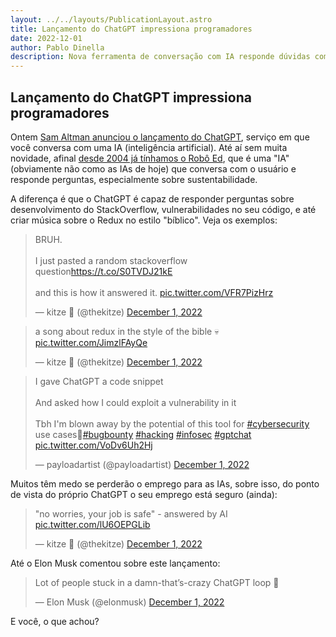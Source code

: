 ```yaml
---
layout: ../../layouts/PublicationLayout.astro
title: Lançamento do ChatGPT impressiona programadores
date: 2022-12-01
author: Pablo Dinella
description: Nova ferramenta de conversação com IA responde dúvidas complexas de desenvolvimento e cria música sobre Redux estilo "bíblico"
--- 
```


## Lançamento do ChatGPT impressiona programadores

Ontem [Sam Altman anunciou o lançamento do ChatGPT](https://twitter.com/sama/status/1598038815599661056), serviço em que você conversa com uma IA (inteligência artificial). Até aí sem muita novidade, afinal [desde 2004 já tínhamos o Robô Ed](https://in.bot/cases/roboed/index.php), que é uma "IA" (obviamente não como as IAs de hoje) que conversa com o usuário e responde perguntas, especialmente sobre sustentabilidade.

A diferença é que o ChatGPT é capaz de responder perguntas sobre desenvolvimento do StackOverflow, vulnerabilidades no seu código, e até criar música sobre o Redux no estilo "bíblico". Veja os exemplos:

<blockquote class="twitter-tweet"><p lang="en" dir="ltr">BRUH.<br><br>I just pasted a random stackoverflow question<a href="https://t.co/S0TVDJ21kE">https://t.co/S0TVDJ21kE</a><br><br>and this is how it answered it. <a href="https://t.co/VFR7PizHrz">pic.twitter.com/VFR7PizHrz</a></p>&mdash; kitze 🚀 (@thekitze) <a href="https://twitter.com/thekitze/status/1598253973604950016?ref_src=twsrc%5Etfw">December 1, 2022</a></blockquote> <script async src="https://platform.twitter.com/widgets.js" charset="utf-8"></script>

<blockquote class="twitter-tweet"><p lang="en" dir="ltr">a song about redux in the style of the bible 💀 <a href="https://t.co/JimzlFAyQe">pic.twitter.com/JimzlFAyQe</a></p>&mdash; kitze 🚀 (@thekitze) <a href="https://twitter.com/thekitze/status/1598303345961213953?ref_src=twsrc%5Etfw">December 1, 2022</a></blockquote> <script async src="https://platform.twitter.com/widgets.js" charset="utf-8"></script>

<blockquote class="twitter-tweet"><p lang="en" dir="ltr">I gave ChatGPT a code snippet<br><br>And asked how I could exploit a vulnerability in it<br><br>Tbh I&#39;m blown away by the potential of this tool for <a href="https://twitter.com/hashtag/cybersecurity?src=hash&amp;ref_src=twsrc%5Etfw">#cybersecurity</a> use cases🤯<a href="https://twitter.com/hashtag/bugbounty?src=hash&amp;ref_src=twsrc%5Etfw">#bugbounty</a> <a href="https://twitter.com/hashtag/hacking?src=hash&amp;ref_src=twsrc%5Etfw">#hacking</a> <a href="https://twitter.com/hashtag/infosec?src=hash&amp;ref_src=twsrc%5Etfw">#infosec</a> <a href="https://twitter.com/hashtag/gptchat?src=hash&amp;ref_src=twsrc%5Etfw">#gptchat</a> <a href="https://t.co/VoDv6Uh2Hj">pic.twitter.com/VoDv6Uh2Hj</a></p>&mdash; payloadartist (@payloadartist) <a href="https://twitter.com/payloadartist/status/1598329119711936512?ref_src=twsrc%5Etfw">December 1, 2022</a></blockquote> <script async src="https://platform.twitter.com/widgets.js" charset="utf-8"></script>

Muitos têm medo se perderão o emprego para as IAs, sobre isso, do ponto de vista do próprio ChatGPT o seu emprego está seguro (ainda):

<blockquote class="twitter-tweet"><p lang="en" dir="ltr">&quot;no worries, your job is safe&quot; - answered by AI <a href="https://t.co/lU6OEPGLib">pic.twitter.com/lU6OEPGLib</a></p>&mdash; kitze 🚀 (@thekitze) <a href="https://twitter.com/thekitze/status/1598262265999872000?ref_src=twsrc%5Etfw">December 1, 2022</a></blockquote> <script async src="https://platform.twitter.com/widgets.js" charset="utf-8"></script>

Até o Elon Musk comentou sobre este lançamento: 

<blockquote class="twitter-tweet"><p lang="en" dir="ltr">Lot of people stuck in a damn-that’s-crazy ChatGPT loop 🔁</p>&mdash; Elon Musk (@elonmusk) <a href="https://twitter.com/elonmusk/status/1598360883474108417?ref_src=twsrc%5Etfw">December 1, 2022</a></blockquote> <script async src="https://platform.twitter.com/widgets.js" charset="utf-8"></script>

E você, o que achou?